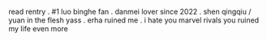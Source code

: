read rentry . #1 luo binghe fan . danmei lover since 2022 . shen qingqiu / yuan in the flesh yass . erha ruined me . i hate you marvel rivals you ruined my life even more
